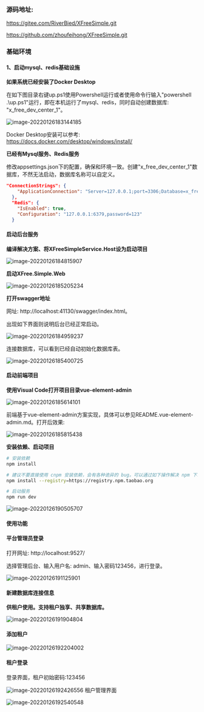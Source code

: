 ### 源码地址:

https://gitee.com/RiverBied/XFreeSimple.git

https://github.com/zhoufeihong/XFreeSimple.git

### 基础环境

#### 1、启动mysql、redis基础设施

**如果系统已经安装了Docker Desktop**

在如下图目录右键up.ps1使用Powershell运行或者使用命令行输入"powershell .\up.ps1"运行，即在本机运行了mysql、redis，同时自动创建数据库: "x_free_dev_center_1"。

![image-20220126183144185](docs/images/image-20220126183144185.png)

Docker Desktop安装可以参考: https://docs.docker.com/desktop/windows/install/

**已经有Mysql服务、Redis服务**

修改appsettings.json下的配置，确保和环境一致。创建"x_free_dev_center_1"数据库，不然无法启动，数据库名称可以自定义。

```json
"ConnectionStrings": {
    "ApplicationConnection": "Server=127.0.0.1;port=3306;Database=x_free_dev_center_1;User=root; Password=root"
  },
  "Redis": {
    "IsEnabled": true,
    "Configuration": "127.0.0.1:6379,password=123"
  }
```

#### 启动后台服务

**编译解决方案、将XFreeSimpleService.Host设为启动项目**

![image-20220126184815907](docs/images/image-20220126184815907.png)

**启动XFree.Simple.Web**

![image-20220126185205234](docs/images/image-20220126185205234.png)

**打开swagger地址**

网址: http://localhost:41130/swagger/index.html。

出现如下界面则说明后台已经正常启动。

![image-20220126184959237](docs/images/image-20220126184959237.png)

连接数据库，可以看到已经自动初始化数据库表。

![image-20220126185400725](docs/images/image-20220126185400725.png)

#### 启动前端项目

**使用Visual Code打开项目目录vue-element-admin**

![image-20220126185614101](docs/images/image-20220126185614101.png)

前端基于vue-element-admin方案实现，具体可以参见README.vue-element-admin.md。打开后效果:

![image-20220126185815438](docs/images/image-20220126185815438.png)

**安装依赖、启动项目**

```bash
# 安装依赖
npm install

# 建议不要直接使用 cnpm 安装依赖，会有各种诡异的 bug。可以通过如下操作解决 npm 下载速度慢的问题
npm install --registry=https://registry.npm.taobao.org

# 启动服务
npm run dev
```

![image-20220126190505707](docs/images/image-20220126190505707.png)

#### 使用功能

#### 平台管理员登录

打开网址: http://localhost:9527/

选择管理后台、输入用户名: admin、输入密码123456，进行登录。

![image-20220126191125901](docs/images/image-20220126191125901.png)

#### 新建数据库连接信息

**供租户使用。支持租户独享、共享数据库。**

![image-20220126191904804](docs/images/image-20220126191904804.png)

#### 添加租户

![image-20220126192204002](docs/images/image-20220126192204002.png)

#### 租户登录

登录界面，租户初始密码:123456

![image-20220126192426556](docs/images/image-20220126192426556.png)
租户管理界面

![image-20220126192540548](docs/images/image-20220126192540548.png)
